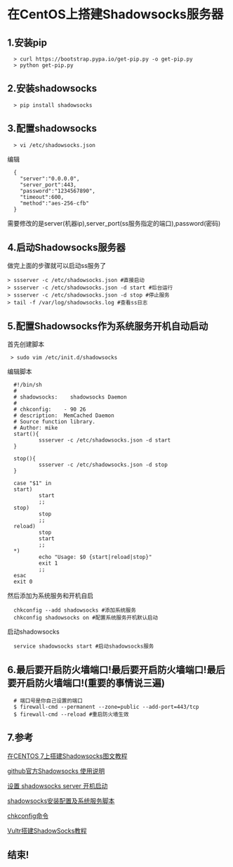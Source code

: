 # 在CentOS上搭建Shadowsocks服务器

## 1.安装pip

```shell
  > curl https://bootstrap.pypa.io/get-pip.py -o get-pip.py
  > python get-pip.py
```  

## 2.安装shadowsocks

```shell
  > pip install shadowsocks
```
  
## 3.配置shadowsocks

```shell
  > vi /etc/shadowsocks.json
```
编辑

```shell
  {
    "server":"0.0.0.0",
    "server_port":443,
    "password":"1234567890",
    "timeout":600,
    "method":"aes-256-cfb"
  }
```
需要修改的是server(机器ip),server_port(ss服务指定的端口),password(密码)

## 4.启动Shadowsocks服务器

做完上面的步骤就可以启动ss服务了

```shell
> ssserver -c /etc/shadowsocks.json #直接启动
> ssserver -c /etc/shadowsocks.json -d start #后台运行
> ssserver -c /etc/shadowsocks.json -d stop #停止服务
> tail -f /var/log/shadowsocks.log #查看ss日志
```

## 5.配置Shadowsocks作为系统服务开机自动启动

首先创建脚本
```shell
 > sudo vim /etc/init.d/shadowsocks
```

编辑脚本

```shell
  #!/bin/sh
  #
  # shadowsocks:    shadowsocks Daemon
  #
  # chkconfig:    - 90 26
  # description:  MemCached Daemon
  # Source function library.
  # Author: mike
  start(){
          ssserver -c /etc/shadowsocks.json -d start
  }

  stop(){
          ssserver -c /etc/shadowsocks.json -d stop
  }

  case "$1" in
  start)
          start
          ;;
  stop)
          stop
          ;;
  reload)
          stop
          start
          ;;
  *)
          echo "Usage: $0 {start|reload|stop}"
          exit 1
          ;;
  esac
  exit 0
```

然后添加为系统服务和开机自启

```shell
  chkconfig --add shadowsocks #添加系统服务
  chkconfig shadowsocks on #配置系统服务开机默认启动
```
启动shadowsocks

```shell
  service shadowsocks start #启动shadowsocks服务
```

## 6.最后要开启防火墙端口!最后要开启防火墙端口!最后要开启防火墙端口!(重要的事情说三遍)

```shell
  # 端口号是你自己设置的端口
  $ firewall-cmd --permanent --zone=public --add-port=443/tcp
  $ firewall-cmd --reload #重启防火墙生效
```

## 7.参考

[在CENTOS 7上搭建Shadowsocks图文教程](https://www.4spaces.org/install-shadowsocks-on-centos-7/)

[github官方Shadowsocks 使用说明](https://github.com/shadowsocks/shadowsocks/wiki/Shadowsocks-%E4%BD%BF%E7%94%A8%E8%AF%B4%E6%98%8E)

[设置 shadowsocks server 开机启动](https://my.oschina.net/oncereply/blog/467349)

[shadowsocks安装配置及系统服务脚本](https://blog.51cto.com/dyc2005/1942307)

[chkconfig命令](https://www.cnblogs.com/qmfsun/p/3847459.html)

[Vultr搭建ShadowSocks教程](https://my.oschina.net/u/1167564/blog/851680)


## 结束!
